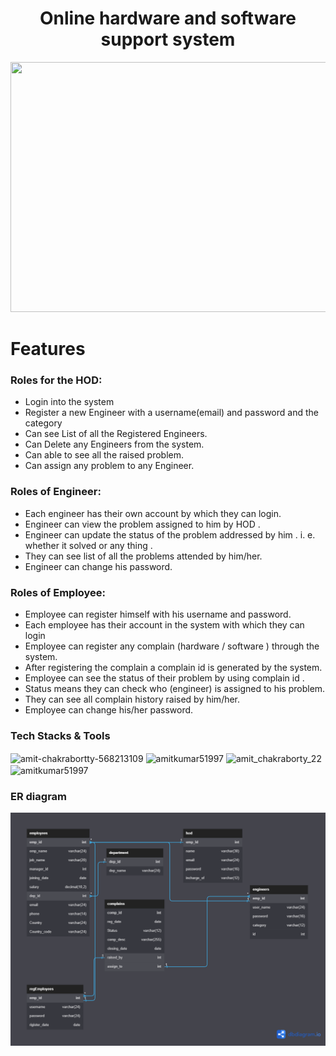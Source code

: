 <h1 align="center"> Online hardware and software support system </h1>
<p align="center">
  <img src="https://previews.123rf.com/images/anggar3ind/anggar3ind1612/anggar3ind161200299/68306128-computer-hardware-cartoon-illustration.jpg" width="950" height="400" essibility text">
</p>

# Features

<h3 align="left">Roles for the HOD:</h3>

- Login into the system 
- Register a new Engineer with a username(email) and password and the category
- Can see List of all the Registered Engineers.
- Can Delete any Engineers from the system.
- Can able to see all the raised problem.
- Can assign any problem to any Engineer.

<h3 align="left">Roles of Engineer:</h3>

- Each engineer has their own account by which they can login.
- Engineer can view the problem assigned to him by HOD .
- Engineer can update the status of the problem addressed by him . i. e. whether it solved or any thing .
- They can see list of all the problems attended by him/her.
- Engineer can change his password.

<h3 align="left">Roles of Employee:</h3>

- Employee can register himself with his username and password.
- Each employee has their account in the system with which they can login
- Employee can register any complain (hardware / software ) through the system. 
- After registering the complain a complain id is generated by the system.
- Employee can see the status of their problem by using complain id . 
- Status means they can check who (engineer) is assigned to his problem.
- They can see all complain history raised by him/her.
- Employee can change his/her password.
<h3 align="left">Tech Stacks & Tools</h3>
<p align="left">
<img align="center" src="https://brandslogos.com/wp-content/uploads/images/large/java-logo-1.png" alt="amit-chakrabortty-568213109" height="40" width="40" style="borderredius:5px" />
<img align="center" src="https://encrypted-tbn0.gstatic.com/images?q=tbn:ANd9GcSAKyu6vjW-lC6HLfbex2nczQKav9e_OWxP4w&usqp=CAU" alt="amitkumar51997" height="40" width="40" />
<img align="center" src="https://styles.redditmedia.com/t5_2qm6k/styles/communityIcon_dhjr6guc03x51.png" alt="amit_chakraborty_22" height="40" width="40" />
<img align="center" src="https://pbs.twimg.com/profile_images/1235954979783012354/t9lO8UAz_400x400.png" alt="amitkumar51997" height="40" width="40" /></a>
</p>

<h3 align="left">ER diagram</h3>
<img src = "https://github.com/Amit0458/adventurous-sweater-7809/blob/main/marshal%20services%20(1).png" alt="">

